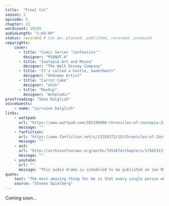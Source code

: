 ```yaml
---
title:  "Final Cut"
season: 2
episode: 5
chapter: 15
wordcount: 10245
audioLength: "1:04:00"
status: recorded # Can be: planned, published, recorded, produced
copyrights:
    cover:
      - title: "Comic Series 'Confession'"
        designer: "PEANUT.K"
      - title: "Zootopia Art and Movie"
        designer: "The Walt Disney Company"
      - title: "It's called a hustle, Sweetheart"
        designer: "Unknown Artist"
      - title: "Carrot Cake"
        designer: "ohsh"
      - title: "Mashup"
        designer: "Anheledir"
proofreading: "Sean Dalglish"
voiceGuests:
    - name: "Lorraine Dalglish"
links:
    - wattpad:
      url: "https://www.wattpad.com/382196996-chronicles-of-zootopia-2x05-final-cut"
      message: ""
    - fanfiction:
      url: "https://www.fanfiction.net/s/12254372/15/Chronicles-of-Zootopia"
      message: ""
    - ao3:
      url: "http://archiveofourown.org/works/7451674/chapters/17445313"
      message: ""
    - youtube:
      url: ""
      message: "This audio drama is scheduled to be published on Jun 05, 2017!"
quote:
    text: "The most amazing thing for me is that every single person who sees a movie, not necessarily one of my movies, brings a whole set of unique experiences. Now, through careful manipulation and good storytelling, you can get everybody to clap at the same time, to hopefully laugh at the same time, and to be afraid at the same time."
    source: "Steven Spielberg"
---
```

Coming soon...